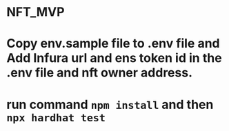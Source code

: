 # NFT_MVP
# Copy env.sample file to .env file and Add Infura url and ens token id in the .env file and nft owner address.
# run command `npm install` and then `npx hardhat test`
